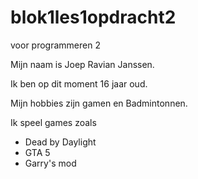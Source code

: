 # blok1les1opdracht2
voor programmeren 2

Mijn naam is Joep Ravian Janssen.

Ik ben op dit moment 16 jaar oud.

Mijn hobbies zijn gamen en Badmintonnen.

Ik speel games zoals 
* Dead by Daylight
* GTA 5 
* Garry's mod
